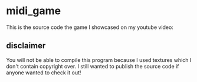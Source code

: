 # midi_game
This is the source code the game I showcased on my youtube video:

## disclaimer
You will not be able to compile this program because I used textures which I don't contain copyright over.
I still wanted to publish the source code if anyone wanted to check it out!
